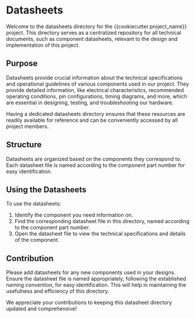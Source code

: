 # Datasheets

Welcome to the datasheets directory for the {{cookiecutter.project_name}} project. This directory serves as a centralized repository for all technical documents, such as component datasheets, relevant to the design and implementation of this project.

## Purpose

Datasheets provide crucial information about the technical specifications and operational guidelines of various components used in our project. They provide detailed information, like electrical characteristics, recommended operating conditions, pin configurations, timing diagrams, and more, which are essential in designing, testing, and troubleshooting our hardware.

Having a dedicated datasheets directory ensures that these resources are readily available for reference and can be conveniently accessed by all project members.

## Structure

Datasheets are organized based on the components they correspond to. Each datasheet file is named according to the component part number for easy identification.

## Using the Datasheets

To use the datasheets:

1. Identify the component you need information on.
2. Find the corresponding datasheet file in this directory, named according to the component part number.
3. Open the datasheet file to view the technical specifications and details of the component.

## Contribution

Please add datasheets for any new components used in your designs. Ensure the datasheet file is named appropriately, following the established naming convention, for easy identification. This will help in maintaining the usefulness and efficiency of this directory.

We appreciate your contributions to keeping this datasheet directory updated and comprehensive!
